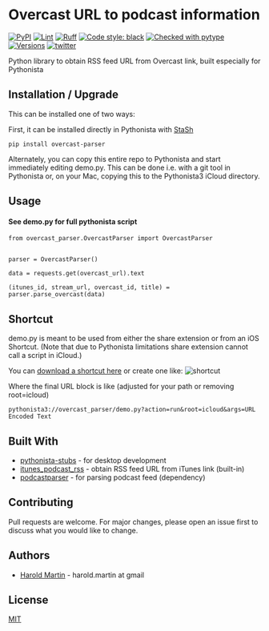 # Overcast URL to podcast information
[![PyPI](https://img.shields.io/pypi/v/overcast_parser.svg)](https://pypi.org/project/overcast-parser/)
[![Lint](https://github.com/hbmartin/overcast_parser/actions/workflows/lint.yml/badge.svg)](https://github.com/hbmartin/overcast_parser/actions/workflows/lint.yml)
[![Ruff](https://img.shields.io/endpoint?url=https://raw.githubusercontent.com/astral-sh/ruff/main/assets/badge/v2.json)](https://github.com/astral-sh/ruff)
[![Code style: black](https://img.shields.io/badge/🐧️-black-000000.svg)](https://github.com/psf/black)
[![Checked with pytype](https://img.shields.io/badge/🦆-pytype-437f30.svg)](https://google.github.io/pytype/)
[![Versions](https://img.shields.io/pypi/pyversions/overcast-to-sqlite.svg)](https://pypi.python.org/pypi/overcast-to-sqlite)
[![twitter](https://img.shields.io/badge/@hmartin-00aced.svg?logo=twitter&logoColor=black)](https://twitter.com/hmartin)

Python library to obtain RSS feed URL from Overcast link, built especially for Pythonista

## Installation / Upgrade

This can be installed one of two ways:

First, it can be installed directly in Pythonista with [StaSh](https://github.com/ywangd/stash)

```
pip install overcast-parser
```

Alternately, you can copy this entire repo to Pythonista and start immediately editing demo.py. This can be done i.e. with a git tool in Pythonista or, on your Mac, copying this to the Pythonista3 iCloud directory.


## Usage

#### See demo.py for full pythonista script

```
from overcast_parser.OvercastParser import OvercastParser


parser = OvercastParser()

data = requests.get(overcast_url).text

(itunes_id, stream_url, overcast_id, title) = parser.parse_overcast(data)
```

## Shortcut
demo.py is meant to be used from either the share extension or from an iOS Shortcut. (Note that due to Pythonista limitations share extension cannot call a script in iCloud.)

You can [download a shortcut here](https://www.icloud.com/shortcuts/942bc3f2f69747429960fefdde4ccb2c) or create one like:
![shortcut](shortcut.png)

Where the final URL block is like (adjusted for your path or removing root=icloud)
```
pythonista3://overcast_parser/demo.py?action=run&root=icloud&args=URL Encoded Text
```

## Built With

* [pythonista-stubs](https://github.com/hbmartin/pythonista-stubs) - for desktop development
* [itunes_podcast_rss](https://github.com/wotaen/itunes_podcast_rss) - obtain RSS feed URL from iTunes link (built-in)
* [podcastparser](https://github.com/gpodder/podcastparser) - for parsing podcast feed (dependency)

## Contributing

Pull requests are welcome. For major changes, please open an issue first to discuss what you would like to change.

## Authors

* [Harold Martin](https://www.linkedin.com/in/harold-martin-98526971/) - harold.martin at gmail


## License

[MIT](LICENSE.txt)